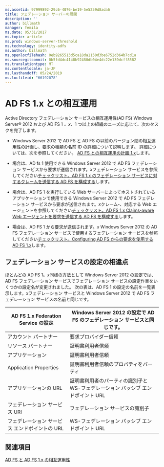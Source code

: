 ```yaml
---
ms.assetid: 97999892-29c6-4076-be19-5e5259d8ada6
title: フェデレーション サーバーの展開
description: ''
author: billmath
manager: femila
ms.date: 05/31/2017
ms.topic: article
ms.prod: windows-server-threshold
ms.technology: identity-adfs
ms.author: billmath
ms.openlocfilehash: 0eb9265513d5ca18da1150d3be6752d364b7cd1a
ms.sourcegitcommit: 0b5fd4dc4148b92480db04e4dc22e139dcff8582
ms.translationtype: MT
ms.contentlocale: ja-JP
ms.lasthandoff: 05/24/2019
ms.locfileid: "66192078"
---
```

# <a name="interoperating-with-ad-fs-1x"></a>AD FS 1.x との相互運用

Active Directory フェデレーション サービスの相互運用性\(AD FS\) Windows Server® 2012 および AD FS 1 *。x*、1 つ以上の組織のニーズに応じて、次のタスクを完了します。  
  
-   Windows Server 2012 で AD FS と AD FS の以前のバージョン間の相互運用性の計画し、要求の種類の名前 ID の詳細について説明します。 詳細については、次を参照してください。 [AD FS との相互運用の計画 1.x](https://technet.microsoft.com/library/ff678040.aspx)します。  
  
-   場合は、AD fs 1 使用できる Windows Server 2012 で AD FS フェデレーション サービスから要求が送信されます。*x*フェデレーション サービスを参照してください[チェックリスト。AD FS 1.x のフェデレーション サービスに対するクレームを送信する AD FS を構成する](Checklist--Configuring-AD-FS-to-Send-Claims-to-an-AD-FS-1.x-Federation-Service.md)します。  
  
-   場合は、AD FS 1 を実行している Web サーバーによってホストされているアプリケーションで使用できる Windows Server 2012 で AD FS フェデレーション サービスから要求が送信されます。*x*クレーム\-、対応する Web エージェントを参照してください[チェックリスト。AD FS 1.x Claims-aware Web エージェントを要求を送信する AD FS を構成する](Checklist--Configuring-AD-FS-to-Send-Claims-to-an-AD-FS-1.x-Claims-Aware-Web-Agent.md)します。  
  
-   場合は、AD FS 1 から要求が送信されます。*x* Windows Server 2012 の AD FS フェデレーション サービスで使用するフェデレーション サービスを参照してください[チェックリスト。Configuring AD FS からの要求を使用する AD FS 1.x](Checklist--Configuring-AD-FS--to-Consume-Claims-from-AD-FS-1.x.md)します。  
  
## <a name="differences-between-federation-service-settings"></a>フェデレーション サービスの設定の相違点  
ほとんどの AD FS 1。*x*同様の方法として Windows Server 2012 の設定では、AD FS フェデレーション サービスでフェデレーション サービスの設定作業をいくつかの設定名が変更されました。 次の表は、AD FS 1 の設定の名前を一覧表示します。*x*フェデレーション サービスと Windows Server 2012 で AD FS フェデレーション サービスの名前と同じです。  
  
|AD FS 1.x Federation Service の設定|Windows Server 2012 の設定で AD FS のフェデレーション サービスと同じです。  
|----------------------------------------|---------------------------------------------------------------------------------------------------------- 
|アカウント パートナー|要求プロバイダー信頼  
|リソース パートナー|証明書利用者信頼 
|アプリケーション|証明書利用者信頼  
|Application Properties|証明書利用者信頼のプロパティをパーティ  
|アプリケーションの URL|証明書利用者のパーティの識別子と WS\-フェデレーション パッシブ エンドポイント URL  
|フェデレーション サービス URI|フェデレーション サービスの識別子  
|フェデレーション サービス エンドポイントの URL|WS\-フェデレーション パッシブ エンドポイント URL  
  
## <a name="see-also"></a>関連項目  
[AD FS と AD FS 1.x の相互運用性](https://go.microsoft.com/fwlink/?LinkId=200776)  
  

